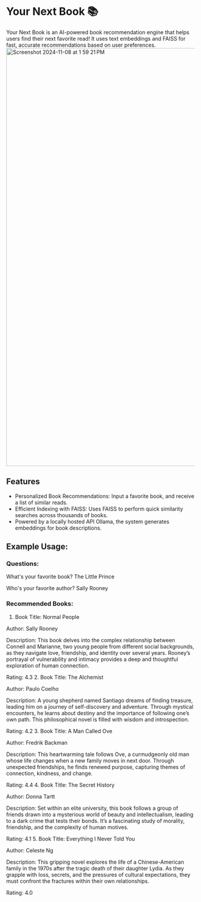 # Your Next Book 📚
Your Next Book is an AI-powered book recommendation engine that helps users find their next favorite read! It uses text embeddings and FAISS for fast, accurate recommendations based on user preferences.
<img width="1117" alt="Screenshot 2024-11-08 at 1 59 21 PM" src="https://github.com/user-attachments/assets/575b437e-f8bd-4825-ab2e-958ff3b010d3">


## Features
- Personalized Book Recommendations: Input a favorite book, and receive a list of similar reads.
- Efficient Indexing with FAISS: Uses FAISS to perform quick similarity searches across thousands of books.
- Powered by a locally hosted API Ollama, the system generates embeddings for book descriptions.

## Example Usage:
### Questions:
What's your favorite book? The Little Prince
<p>Who's your favorite author? Sally Rooney

### Recommended Books:
1. Book Title: Normal People
<p>Author: Sally Rooney
<p>Description: This book delves into the complex relationship between Connell and Marianne, two young people from different social backgrounds, as they navigate love, friendship, and identity over several years. Rooney’s portrayal of vulnerability and intimacy provides a deep and thoughtful exploration of human connection.
<p>Rating: 4.3
2. Book Title: The Alchemist
<p>Author: Paulo Coelho
<p>Description: A young shepherd named Santiago dreams of finding treasure, leading him on a journey of self-discovery and adventure. Through mystical encounters, he learns about destiny and the importance of following one’s own path. This philosophical novel is filled with wisdom and introspection.
<p>Rating: 4.2
3. Book Title: A Man Called Ove
<p>Author: Fredrik Backman
<p>Description: This heartwarming tale follows Ove, a curmudgeonly old man whose life changes when a new family moves in next door. Through unexpected friendships, he finds renewed purpose, capturing themes of connection, kindness, and change.
<p>Rating: 4.4
4. Book Title: The Secret History
<p>Author: Donna Tartt
<p>Description: Set within an elite university, this book follows a group of friends drawn into a mysterious world of beauty and intellectualism, leading to a dark crime that tests their bonds. It’s a fascinating study of morality, friendship, and the complexity of human motives.
<p>Rating: 4.1
5. Book Title: Everything I Never Told You
<p>Author: Celeste Ng
<p>Description: This gripping novel explores the life of a Chinese-American family in the 1970s after the tragic death of their daughter Lydia. As they grapple with loss, secrets, and the pressures of cultural expectations, they must confront the fractures within their own relationships.
<p>Rating: 4.0

